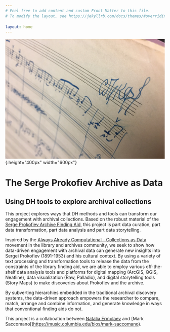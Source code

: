 ```yaml
---
# Feel free to add content and custom Front Matter to this file.
# To modify the layout, see https://jekyllrb.com/docs/themes/#overriding-theme-defaults

layout: home
---
```

![Prokofiev Image](img/Proko_signature.jpg){:height="400px" width="600px"}

# The Serge Prokofiev Archive as Data 

## Using DH tools to explore archival collections

This project explores ways that DH methods and tools can transform our engagement with archival collections. Based on the robust material of the [Serge Prokofiev Archive Finding Aid](https://findingaids.library.columbia.edu/ead/nnc-rb/ldpd_10815449/summary), this project is part data curation, part data transformation, part data analysis and part data storytelling.
 
Inspired by the [Always Already Computational - Collections as Data](https://collectionsasdata.github.io/) movement in the library and archives community, we seek to show how data-driven engagement with archival data can generate new insights into Sergei Prokofiev (1891-1953) and his cultural context. By using a variety of text processing and transformation tools to release the data from the constraints of the library finding aid, we are able to employ various off-the-shelf data analysis tools and platforms for digital mapping (ArcGIS, QGIS, Neatline), data visualization (Raw, Palladio), and digital storytelling tools (Story Maps) to make discoveries about Prokofiev and the archive. 
 
By subverting hierarchies embedded in the traditional archival discovery systems, the data-driven approach empowers the researcher to compare, match, arrange and combine information, and generate knowledge in ways that conventional finding aids do not.

This project is a collaboation between [Natalia Ermolaev](https://www.nataliaermolaev.com/) and [Mark Saccomano[(https://music.columbia.edu/bios/mark-saccomano). 

